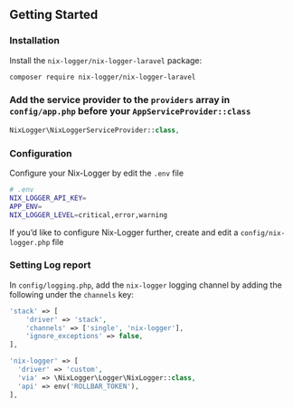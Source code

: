 ## Getting Started

### Installation
Install the `nix-logger/nix-logger-laravel` package:

```bash
composer require nix-logger/nix-logger-laravel
```
### Add the service provider to the `providers` array in `config/app.php` before your `AppServiceProvider::class`
```php
NixLogger\NixLoggerServiceProvider::class,
```


### Configuration
Configure your Nix-Logger by edit the `.env` file
```bash
# .env
NIX_LOGGER_API_KEY=
APP_ENV=
NIX_LOGGER_LEVEL=critical,error,warning
```
If you’d like to configure Nix-Logger further, create and edit a `config/nix-logger.php` file



### Setting Log report
In `config/logging.php`, add the `nix-logger` logging channel by adding the following under the `channels` key:
```php
'stack' => [
    'driver' => 'stack',
    'channels' => ['single', 'nix-logger'],
    'ignore_exceptions' => false,
],

'nix-logger' => [
  'driver' => 'custom',
  'via' => \NixLogger\Logger\NixLogger::class,
  'api' => env('ROLLBAR_TOKEN'),
],
```
